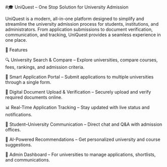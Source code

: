 #🎓 UniQuest – One Stop Solution for University Admission

UniQuest is a modern, all-in-one platform designed to simplify and streamline the university admission process for students, institutions, and administrators. From application submissions to document verification, communication, and tracking, UniQuest provides a seamless experience in one place.

🚀 Features

🔍 University Search & Compare – Explore universities, compare courses, fees, rankings, and admission criteria.

📝 Smart Application Portal – Submit applications to multiple universities through a single form.

📄 Digital Document Upload & Verification – Securely upload and verify required documents online.

📊 Real-Time Application Tracking – Stay updated with live status and notifications.

🤝 Student–University Communication – Direct chat and Q&A with admission offices.

🔔 AI-Powered Recommendations – Get personalized university and course suggestions.

📑 Admin Dashboard – For universities to manage applications, shortlists, and communications.
